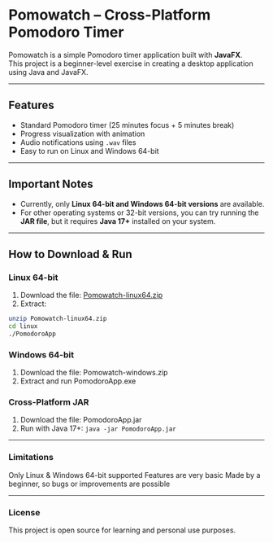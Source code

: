 # Pomowatch – Cross-Platform Pomodoro Timer

Pomowatch is a simple Pomodoro timer application built with **JavaFX**.  
This project is a beginner-level exercise in creating a desktop application using Java and JavaFX.

---

## Features

- Standard Pomodoro timer (25 minutes focus + 5 minutes break)  
- Progress visualization with animation  
- Audio notifications using `.wav` files  
- Easy to run on Linux and Windows 64-bit  

---

## Important Notes

- Currently, only **Linux 64-bit and Windows 64-bit versions** are available.  
- For other operating systems or 32-bit versions, you can try running the **JAR file**, but it requires **Java 17+** installed on your system.  

---

## How to Download & Run

### Linux 64-bit
1. Download the file: [Pomowatch-linux64.zip](https://github.com/HeiByte/pomowatch/releases/download/v1.0.0/Pomowatch-linux64.zip)  
2. Extract:  

```bash
unzip Pomowatch-linux64.zip
cd linux
./PomodoroApp

```
### Windows 64-bit

1. Download the file: Pomowatch-windows.zip
2. Extract and run PomodoroApp.exe

### Cross-Platform JAR

1. Download the file: PomodoroApp.jar
2. Run with Java 17+:
``java -jar PomodoroApp.jar``

---
### Limitations
Only Linux & Windows 64-bit supported
Features are very basic
Made by a beginner, so bugs or improvements are possible

---
### License

This project is open source for learning and personal use purposes.
